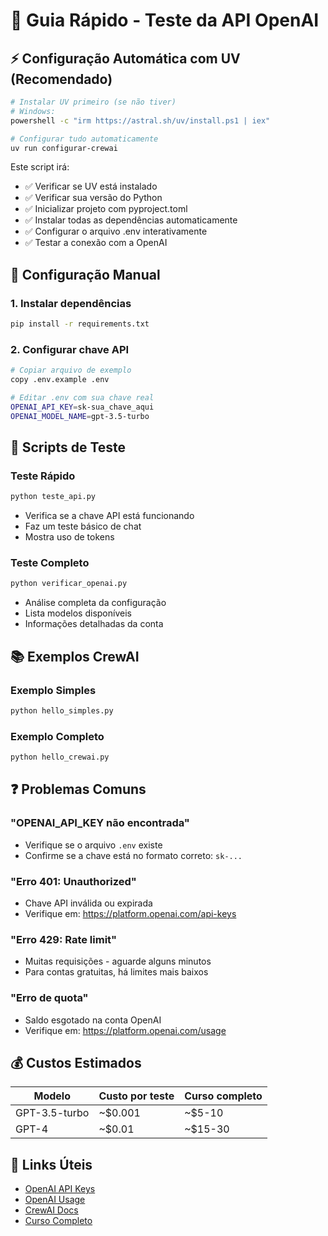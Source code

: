 # 🚀 Guia Rápido - Teste da API OpenAI

## ⚡ Configuração Automática com UV (Recomendado)

```bash
# Instalar UV primeiro (se não tiver)
# Windows:
powershell -c "irm https://astral.sh/uv/install.ps1 | iex"

# Configurar tudo automaticamente
uv run configurar-crewai
```

Este script irá:

- ✅ Verificar se UV está instalado
- ✅ Verificar sua versão do Python
- ✅ Inicializar projeto com pyproject.toml
- ✅ Instalar todas as dependências automaticamente
- ✅ Configurar o arquivo .env interativamente
- ✅ Testar a conexão com a OpenAI

## 🔧 Configuração Manual

### 1. Instalar dependências

```bash
pip install -r requirements.txt
```

### 2. Configurar chave API

```bash
# Copiar arquivo de exemplo
copy .env.example .env

# Editar .env com sua chave real
OPENAI_API_KEY=sk-sua_chave_aqui
OPENAI_MODEL_NAME=gpt-3.5-turbo
```

## 🧪 Scripts de Teste

### Teste Rápido

```bash
python teste_api.py
```

- Verifica se a chave API está funcionando
- Faz um teste básico de chat
- Mostra uso de tokens

### Teste Completo

```bash
python verificar_openai.py
```

- Análise completa da configuração
- Lista modelos disponíveis
- Informações detalhadas da conta

## 📚 Exemplos CrewAI

### Exemplo Simples

```bash
python hello_simples.py
```

### Exemplo Completo

```bash
python hello_crewai.py
```

## ❓ Problemas Comuns

### "OPENAI_API_KEY não encontrada"

- Verifique se o arquivo `.env` existe
- Confirme se a chave está no formato correto: `sk-...`

### "Erro 401: Unauthorized"

- Chave API inválida ou expirada
- Verifique em: <https://platform.openai.com/api-keys>

### "Erro 429: Rate limit"

- Muitas requisições - aguarde alguns minutos
- Para contas gratuitas, há limites mais baixos

### "Erro de quota"

- Saldo esgotado na conta OpenAI
- Verifique em: <https://platform.openai.com/usage>

## 💰 Custos Estimados

| Modelo | Custo por teste | Curso completo |
|--------|----------------|----------------|
| GPT-3.5-turbo | ~$0.001 | ~$5-10 |
| GPT-4 | ~$0.01 | ~$15-30 |

## 🔗 Links Úteis

- [OpenAI API Keys](https://platform.openai.com/api-keys)
- [OpenAI Usage](https://platform.openai.com/usage)
- [CrewAI Docs](https://docs.crewai.com/)
- [Curso Completo](curso.md)
